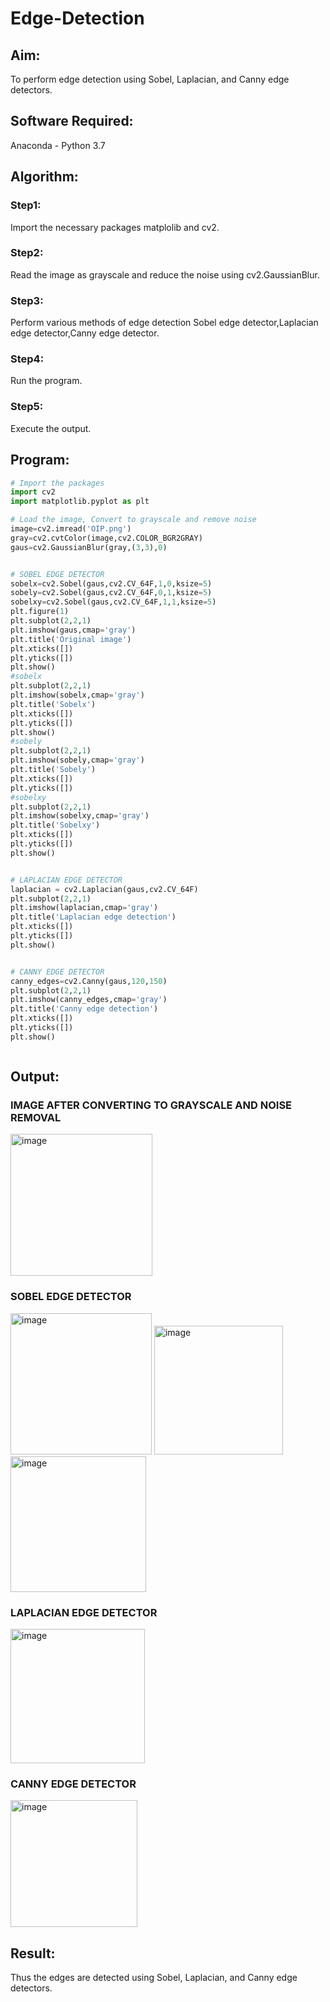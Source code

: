 # Edge-Detection
## Aim:
To perform edge detection using Sobel, Laplacian, and Canny edge detectors.

## Software Required:
Anaconda - Python 3.7

## Algorithm:
### Step1:
Import the necessary packages matplolib and cv2.
<br>


### Step2:
Read the image as grayscale and reduce the noise using cv2.GaussianBlur.
<br>

### Step3:
Perform various methods of edge detection Sobel edge detector,Laplacian edge detector,Canny edge detector.
<br>

### Step4:
Run the program.
<br>

### Step5:

Execute the output.
 
## Program:

``` Python
# Import the packages
import cv2
import matplotlib.pyplot as plt

# Load the image, Convert to grayscale and remove noise
image=cv2.imread('OIP.png')
gray=cv2.cvtColor(image,cv2.COLOR_BGR2GRAY)
gaus=cv2.GaussianBlur(gray,(3,3),0)


# SOBEL EDGE DETECTOR
sobelx=cv2.Sobel(gaus,cv2.CV_64F,1,0,ksize=5)
sobely=cv2.Sobel(gaus,cv2.CV_64F,0,1,ksize=5)
sobelxy=cv2.Sobel(gaus,cv2.CV_64F,1,1,ksize=5)
plt.figure(1)
plt.subplot(2,2,1)
plt.imshow(gaus,cmap='gray')
plt.title('Original image')
plt.xticks([])
plt.yticks([])
plt.show()
#sobelx
plt.subplot(2,2,1)
plt.imshow(sobelx,cmap='gray')
plt.title('Sobelx')
plt.xticks([])
plt.yticks([])
plt.show()
#sobely
plt.subplot(2,2,1)
plt.imshow(sobely,cmap='gray')
plt.title('Sobely')
plt.xticks([])
plt.yticks([])
#sobelxy
plt.subplot(2,2,1)
plt.imshow(sobelxy,cmap='gray')
plt.title('Sobelxy')
plt.xticks([])
plt.yticks([])
plt.show()


# LAPLACIAN EDGE DETECTOR
laplacian = cv2.Laplacian(gaus,cv2.CV_64F)
plt.subplot(2,2,1)
plt.imshow(laplacian,cmap='gray')
plt.title('Laplacian edge detection')
plt.xticks([])
plt.yticks([])
plt.show()


# CANNY EDGE DETECTOR
canny_edges=cv2.Canny(gaus,120,150)
plt.subplot(2,2,1)
plt.imshow(canny_edges,cmap='gray')
plt.title('Canny edge detection')
plt.xticks([])
plt.yticks([])
plt.show()



```
## Output:
### IMAGE AFTER CONVERTING TO GRAYSCALE AND NOISE REMOVAL
<img width="227" alt="image" src="https://user-images.githubusercontent.com/93427183/231413255-7dc23090-954e-4d91-b155-e2e000b1d362.png">


### SOBEL EDGE DETECTOR

<img width="226" alt="image" src="https://user-images.githubusercontent.com/93427183/231413737-271073a3-437c-4c8f-b8ac-09c0f258046b.png">


<img width="206" alt="image" src="https://user-images.githubusercontent.com/93427183/231413666-c88a5aef-3117-4eb8-9b4d-377da394e77a.png">

<img width="217" alt="image" src="https://user-images.githubusercontent.com/93427183/231413857-ceb1ba21-e58f-49f2-8be7-2d6b8de2f700.png">



### LAPLACIAN EDGE DETECTOR

<img width="215" alt="image" src="https://user-images.githubusercontent.com/93427183/231413943-cf4ad695-a6ed-4c6e-974d-229452a6bb90.png">


### CANNY EDGE DETECTOR

<img width="203" alt="image" src="https://user-images.githubusercontent.com/93427183/231414021-068305a2-7cc8-4455-b23f-260ff0e3e31a.png">


## Result:
Thus the edges are detected using Sobel, Laplacian, and Canny edge detectors.
